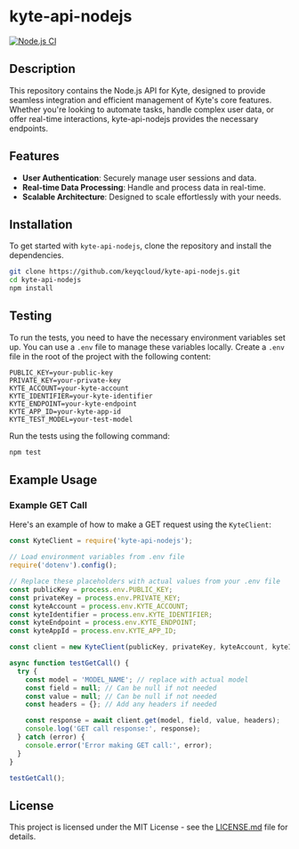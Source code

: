 # kyte-api-nodejs

[![Node.js CI](https://github.com/keyqcloud/kyte-api-nodejs/actions/workflows/test.yml/badge.svg)](https://github.com/keyqcloud/kyte-api-nodejs/actions/workflows/test.yml)

## Description

This repository contains the Node.js API for Kyte, designed to provide seamless integration and efficient management of Kyte's core features. Whether you're looking to automate tasks, handle complex user data, or offer real-time interactions, kyte-api-nodejs provides the necessary endpoints.

## Features

- **User Authentication**: Securely manage user sessions and data.
- **Real-time Data Processing**: Handle and process data in real-time.
- **Scalable Architecture**: Designed to scale effortlessly with your needs.

## Installation

To get started with `kyte-api-nodejs`, clone the repository and install the dependencies.

```bash
git clone https://github.com/keyqcloud/kyte-api-nodejs.git
cd kyte-api-nodejs
npm install
```

## Testing

To run the tests, you need to have the necessary environment variables set up. You can use a `.env` file to manage these variables locally. Create a `.env` file in the root of the project with the following content:

```plaintext
PUBLIC_KEY=your-public-key
PRIVATE_KEY=your-private-key
KYTE_ACCOUNT=your-kyte-account
KYTE_IDENTIFIER=your-kyte-identifier
KYTE_ENDPOINT=your-kyte-endpoint
KYTE_APP_ID=your-kyte-app-id
KYTE_TEST_MODEL=your-test-model
```

Run the tests using the following command:

```bash
npm test
```

## Example Usage

### Example GET Call

Here's an example of how to make a GET request using the `KyteClient`:

```javascript
const KyteClient = require('kyte-api-nodejs');

// Load environment variables from .env file
require('dotenv').config();

// Replace these placeholders with actual values from your .env file
const publicKey = process.env.PUBLIC_KEY;
const privateKey = process.env.PRIVATE_KEY;
const kyteAccount = process.env.KYTE_ACCOUNT;
const kyteIdentifier = process.env.KYTE_IDENTIFIER;
const kyteEndpoint = process.env.KYTE_ENDPOINT;
const kyteAppId = process.env.KYTE_APP_ID;

const client = new KyteClient(publicKey, privateKey, kyteAccount, kyteIdentifier, kyteEndpoint, kyteAppId);

async function testGetCall() {
  try {
    const model = 'MODEL_NAME'; // replace with actual model
    const field = null; // Can be null if not needed
    const value = null; // Can be null if not needed
    const headers = {}; // Add any headers if needed

    const response = await client.get(model, field, value, headers);
    console.log('GET call response:', response);
  } catch (error) {
    console.error('Error making GET call:', error);
  }
}

testGetCall();
```

## License

This project is licensed under the MIT License - see the [LICENSE.md](LICENSE) file for details.
